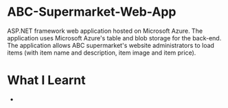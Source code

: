 # ABC-Supermarket-Web-App

ASP.NET framework web application hosted on Microsoft Azure. The application uses Microsoft Azure's table and blob storage for the back-end. 
The application allows ABC supermarket's website administrators to load items (with item name and description, item image and item price).

# What I Learnt

* 
